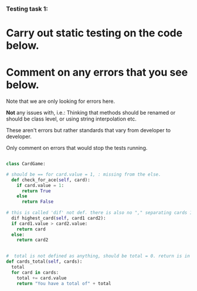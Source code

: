 ### Testing task 1:

# Carry out static testing on the code below.
# Comment on any errors that you see below.

Note that we are only looking for errors here.

**Not** any issues with, i.e.: 
Thinking that methods should be renamed or should be class level, or using string interpolation etc. 

These aren't errors but rather standards that vary from developer to developer. 

Only comment on errors that would stop the tests running.

```python

class CardGame:

# should be == for card.value = 1, : missing from the else.
  def check_for_ace(self, card):
    if card.value = 1:
      return True
    else
      return False
   
# this is called 'dif' not def. there is also no "," separating cards 1 & 2. The indentation is not correct. return card should be return card1.
  dif highest_card(self, card1 card2):
  if card1.value > card2.value:
    return card
  else:
    return card2
  

#  total is not defined as anything, should be total = 0. return is in the for loop so will  make a statement each time a card is added, the method is not indented.
def cards_total(self, cards):
  total
  for card in cards:
    total += card.value
    return "You have a total of" + total
  
```
